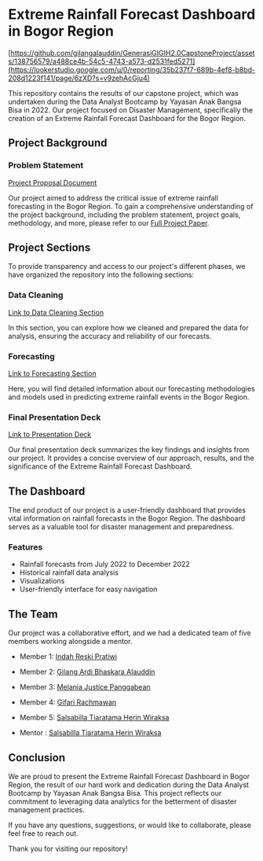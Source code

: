 # Extreme Rainfall Forecast Dashboard in Bogor Region
[https://github.com/gilangalauddin/GenerasiGIGIH2.0CapstoneProject/assets/138756579/a488ce4b-54c5-4743-a573-d2531fed5271](https://lookerstudio.google.com/u/0/reporting/35b237f7-689b-4ef8-b8bd-208d1223f141/page/6zXD?s=v9zehAcGju4)

This repository contains the results of our capstone project, which was undertaken during the Data Analyst Bootcamp by Yayasan Anak Bangsa Bisa in 2022. Our project focused on Disaster Management, specifically the creation of an Extreme Rainfall Forecast Dashboard for the Bogor Region.

## Project Background

### Problem Statement
[Project Proposal Document](https://github.com/gilangalauddin/GenerasiGIGIH2.0CapstoneProject/blob/master/DA_DM4_Capstone%20Project%20Proposal_Final.pdf)

Our project aimed to address the critical issue of extreme rainfall forecasting in the Bogor Region. To gain a comprehensive understanding of the project background, including the problem statement, project goals, methodology, and more, please refer to our [Full Project Paper](insert-link-here).

## Project Sections

To provide transparency and access to our project's different phases, we have organized the repository into the following sections:

### Data Cleaning
[Link to Data Cleaning Section](https://github.com/gilangalauddin/GenerasiGIGIH2.0CapstoneProject/blob/master/CapstoneDataCleaning.ipynb)

In this section, you can explore how we cleaned and prepared the data for analysis, ensuring the accuracy and reliability of our forecasts.

### Forecasting
[Link to Forecasting Section](https://github.com/gilangalauddin/GenerasiGIGIH2.0CapstoneProject/blob/master/Capstone_Project_DA_DM4.ipynb)

Here, you will find detailed information about our forecasting methodologies and models used in predicting extreme rainfall events in the Bogor Region.

### Final Presentation Deck
[Link to Presentation Deck](https://github.com/gilangalauddin/GenerasiGIGIH2.0CapstoneProject/blob/master/DA_DM4_Casptone_Project_Presentation.pptx)

Our final presentation deck summarizes the key findings and insights from our project. It provides a concise overview of our approach, results, and the significance of the Extreme Rainfall Forecast Dashboard.

## The Dashboard

The end product of our project is a user-friendly dashboard that provides vital information on rainfall forecasts in the Bogor Region. The dashboard serves as a valuable tool for disaster management and preparedness.

### Features
- Rainfall forecasts from July 2022 to December 2022
- Historical rainfall data analysis
- Visualizations
- User-friendly interface for easy navigation

## The Team

Our project was a collaborative effort, and we had a dedicated team of five members working alongside a mentor.

- Member 1: [Indah Reski Pratiwi](https://www.linkedin.com/in/indahrspr/)
- Member 2: [Gilang Ardi Bhaskara Alauddin](https://www.linkedin.com/in/gilang-alauddin/)
- Member 3: [Melania Justice Panggabean](https://www.linkedin.com/in/melania-justice-panggabean/)
- Member 4: [Gifari Rachmawan](https://www.linkedin.com/in/gifarirachmawan/)
- Member 5: [Salsabilla Tiaratama Herin Wiraksa](https://www.linkedin.com/in/salsarhmdn/)

- Mentor : [Salsabilla Tiaratama Herin Wiraksa](https://www.linkedin.com/in/muhammad-ryan-39a58111b/)

## Conclusion

We are proud to present the Extreme Rainfall Forecast Dashboard in Bogor Region, the result of our hard work and dedication during the Data Analyst Bootcamp by Yayasan Anak Bangsa Bisa. This project reflects our commitment to leveraging data analytics for the betterment of disaster management practices.

If you have any questions, suggestions, or would like to collaborate, please feel free to reach out.

Thank you for visiting our repository!
